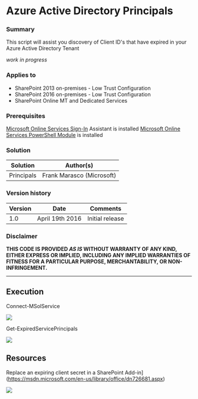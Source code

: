 # Azure Active Directory Principals #

### Summary ###
This script will assist you discovery of Client ID's that have expired in your Azure Active Directory Tenant

*work in progress*
 
### Applies to ###
-  SharePoint 2013 on-premises - Low Trust Configuration
-  SharePoint 2016 on-premises - Low Trust Configuration
-  SharePoint Online MT and Dedicated Services

### Prerequisites ###
[Microsoft Online Services Sign-In](https://www.microsoft.com/en-us/download/details.aspx?id=39267) Assistant is installed
[Microsoft Online Services PowerShell Module](http://go.microsoft.com/fwlink/p/?linkid=236297) is installed


### Solution ###
Solution | Author(s)
---------|----------
Principals | Frank Marasco (Microsoft)
 
### Version history ###
Version  | Date | Comments
---------| -----| --------
1.0  | April 19th 2016 | Initial release

### Disclaimer ###
**THIS CODE IS PROVIDED *AS IS* WITHOUT WARRANTY OF ANY KIND, EITHER EXPRESS OR IMPLIED, INCLUDING ANY IMPLIED WARRANTIES OF FITNESS FOR A PARTICULAR PURPOSE, MERCHANTABILITY, OR NON-INFRINGEMENT.**


----------

## Execution ##

Connect-MSolService

![](http://i.imgur.com/kXMizJt.png)

Get-ExpiredServicePrincipals

![](http://i.imgur.com/4jVYbWP.png)


## Resources ##
Replace an expiring client secret in a SharePoint Add-in](https://msdn.microsoft.com/en-us/library/office/dn726681.aspx)

<img  src="https://telemetry.sharepointpnp.com/sp-admin-scripts/scripts/AzureAD.Principals.Expire" /> 